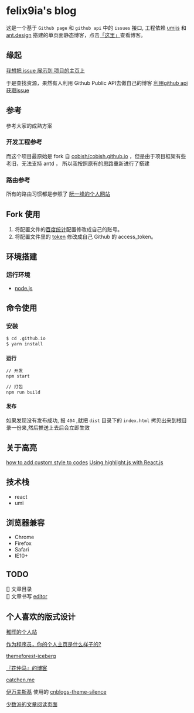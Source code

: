 

# felix9ia's blog

这是一个基于  ``Github page`` 和 ``github api`` 中的 `issues` 接口, 工程依赖 [umijs](https://umijs.org/zh-CN/docs/getting-started) 和 [ant.design](https://ant.design/docs/react/introduce-cn) 搭建的单页面静态博客，点击[「这里」](http://felix9ia.github.io)查看博客。

## 缘起

[我想把 issue 展示到 项目的主页上](https://github.com/felix9ia/blog/issues/40)

于是查找资源，果然有人利用 Github Public API去做自己的博客
[利用github api获取issue](https://github.com/isaaxite/blog/issues/44)

## 参考
参考大家的成熟方案

### 开发工程参考
而这个项目最原始是 fork 自 [cobish/cobish.github.io](https://github.com/cobish/cobish.github.io) ，但是由于项目框架有些老旧，无法支持 antd
， 所以我按照原有的思路重新进行了搭建

### 路由参考
所有的路由习惯都是参照了 [阮一峰的个人网站](http://www.ruanyifeng.com/)

## Fork 使用

1. 将配置文件的[百度统计](https://github.com//.github.io/blob/master/src/js/constants/Config.js#L7)配置修改成自己的账号。
2. 将配置文件里的 [token](https://github.com//.github.io/blob/master/src/js/constants/Config.js#L8) 修改成自己 Github 的 access_token。

## 环境搭建

### 运行环境

- [node.js](https://nodejs.org)

## 命令使用

### 安装

``` bash
$ cd .github.io
$ yarn install
```

#### 运行

``` bash
// 开发
npm start

// 打包
npm run build
```
#### 发布
如果发现没有发布成功, 报 `404` ,就把 `dist` 目录下的 `index.html` 拷贝出来到根目录一份来,然后推送上去后会立即生效
## 关于高亮

[how to add custom style to codes](https://github.com/rexxars/react-markdown/issues/354)
[Using highlight.js with React.js](https://github.com/highlightjs/highlight.js/issues/925)

## 技术栈

- react 
- umi

## 浏览器兼容

- Chrome
- Firefox
- Safari
- IE10+




## TODO
[] 文章目录  
[] 文章书写 [editor](https://github.com/rexxars/react-markdown/blob/master/demo/src/demo.js)


## 个人喜欢的版式设计
[稚晖的个人站](http://www.pengzhihui.xyz/)

[作为程序员，你的个人主页是什么样子的?](https://www.zhihu.com/question/361282089)  

[themeforest-iceberg](http://preview.themeforest.net/item/iceberg-simple-minimal-personal-contentfocused-wordpress-blog-theme-rtl-support/full_screen_preview/13624572)

[『花仲马』的博客](https://www.phodal.com/blog/stop-reuse/)  

[catchen.me](https://chinese.catchen.me/)  

[伊万夫斯基](https://www.cnblogs.com/benjieqiang/p/11406982.html) 使用的 [cnblogs-theme-silence](https://github.com/esofar/cnblogs-theme-silence)

[少数派的文章阅读页面](https://sspai.com/post/60787)
